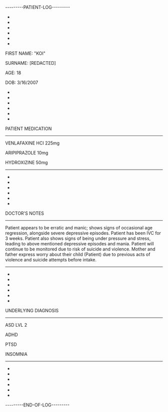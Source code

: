 ---------PATIENT-LOG---------

-

-

-

-

-

-

FIRST NAME: "KOI"

SURNAME: [REDACTED]

AGE: 18

DOB: 3/16/2007

-

-

-

-

-

-

PATIENT MEDICATION

--------------------------------

VENLAFAXINE HCI 225mg

ARIPIPRAZOLE 10mg

HYDROXIZINE 50mg

--------------------------------

-

-

-

-

-

-

DOCTOR'S NOTES

------------------------------

Patient appears to be erratic and manic; shows signs of occasional age regression, alongside severe depressive episodes. Patient has been IVC for 3 weeks. Patient also shows signs of being under pressure and stress, leading to above mentioned depressive episodes and mania. Patient will continue to be monitored due to risk of suicide and violence. Mother and father express worry about their child (Patient) due to previous acts of violence and suicide attempts before intake.

-------------------------------

-

-

-

-

-

-

UNDERLYING DIAGNOSIS

-------------------------------

ASD LVL 2

ADHD

PTSD

INSOMNIA

-------------------------------

-

-

-

-

-

-

---------END-OF-LOG---------
